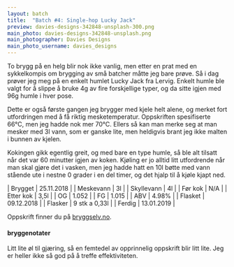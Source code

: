 ```yaml
---
layout: batch
title:  "Batch #4: Single-hop Lucky Jack"
preview: davies-designs-342848-unsplash-300.png
main_photo: davies-designs-342848-unsplash.png
main_photographer: Davies Designs
main_photo_username: davies_designs
---
```


To brygg på en helg blir nok ikke vanlig, men etter en prat med en sykkelkompis om brygging av små batcher måtte jeg bare prøve. Så i dag prøver jeg meg på en enkelt humlet Lucky Jack fra Lervig. Enkelt humle ble valgt for å slippe å bruke 4g av fire forskjellige typer, og da sitte igjen med 96g humle i hver pose.

Dette er også første gangen jeg brygger med kjele helt alene, og merket fort utfordringen med å få riktig mesketemperatur. Oppskriften spesifiserte 66°C, men jeg hadde nok mer 70°C. Ellers så kan man merke seg at man mesker med 3l vann, som er ganske lite, men heldigvis brant jeg ikke malten i bunnen av kjelen.

Kokingen gikk egentlig greit, og med bare en type humle, så ble alt tilsatt når det var 60 minutter igjen av koken. Kjøling er jo alltid litt utfordrende når man skal gjøre det i vasken, men jeg hadde hatt en 10l bøtte med vann stående ute i nestne 0 grader i en del timer, og det hjalp til å kjøle kjapt ned.


| Brygget    | 25.11.2018    |
| Meskevann  | 3l            |
| Skyllevann | 4l            |
| Før kok    | N/A           |
| Etter kok  | 3,5l          |
| OG         | 1.052         |
| FG         | 1.015         |
| ABV        | 4.98%         |
| Flasket    | 09.12.2018    |
| Flasker    | 9 stk a 0,33l |
| Ferdig     | 13.01.2019    |

Oppskrift finner du på [bryggselv.no](https://www.bryggselv.no/finest/102358/lervig-lucky-jack-allgrain-%C3%B8lsett-25-liter).


#### bryggenotater

Litt lite øl til gjæring, så en femtedel av opprinnelig oppskrift blir litt lite. Jeg er heller ikke så god på å treffe effektiviteten.

